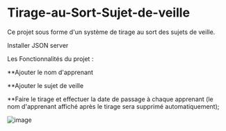 # Tirage-au-Sort-Sujet-de-veille

Ce projet sous forme d'un système de tirage au sort des sujets de veille.

Installer JSON server

Les Fonctionnalités du projet :

**Ajouter le nom d'apprenant

**Ajouter le sujet de veille

**Faire le tirage et effectuer la date de passage à chaque apprenant (le nom d'apprenant affiché après le tirage sera supprimé automatiquement);

![image](https://user-images.githubusercontent.com/93975470/192577194-42ad851b-34b6-417e-bf6c-57789a03d871.png)
